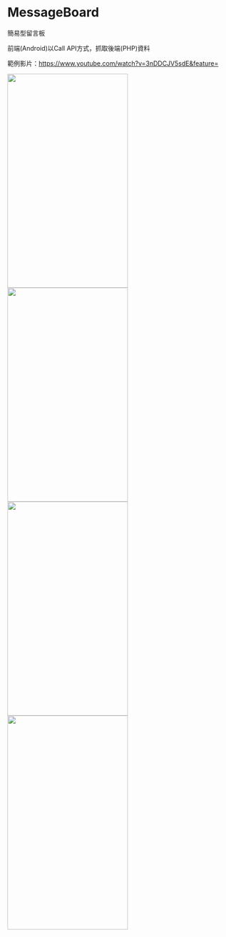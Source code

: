 # MessageBoard

簡易型留言板

前端(Android)以Call API方式，抓取後端(PHP)資料

範例影片：https://www.youtube.com/watch?v=3nDDCJV5sdE&feature=

<img src="https://i.imgur.com/WS6t4Hc.png" width="270" height="480">   

<img src="https://i.imgur.com/vUnOm4b.png" width="270" height="480">

<img src="https://i.imgur.com/yhM3uMU.png" width="270" height="480">   

<img src="https://i.imgur.com/cwLP46a.png" width="270" height="480">